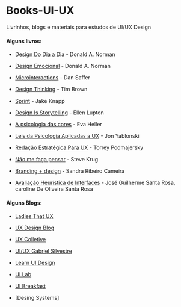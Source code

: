 # Books-UI-UX
Livrinhos, blogs e materiais para estudos de UI/UX Design 
#### Alguns livros:
* [Design Do Dia a Dia] - Donald A. Norman
* [Design Emocional] - Donald A. Norman
* [Microinteractions] - Dan Saffer
* [Design Thinking] - Tim Brown
* [Sprint] - Jake Knapp 
* [Design Is Storytelling] - Ellen Lupton
* [A psicologia das cores] - Eva Heller 
* [Leis da Psicologia Aplicadas a UX] - Jon Yablonski
* [Redação Estratégica Para UX] - Torrey Podmajersky
* [Não me faça pensar] - Steve Krug
* [Branding + design] -  Sandra Ribeiro Cameira
* [Avaliação Heurística de Interfaces] - José Guilherme Santa Rosa, caroline De Oliveira Santa Rosa 

   [Design Do Dia a Dia]: <https://www.amazon.com.br/Design-do-Dia/dp/8532520839/ref=sr_1_1?adgrpid=80235345566&dchild=1&gclid=Cj0KCQjwlvT8BRDeARIsAACRFiWaTcd2nPT7GXH9jNg0uF0bZ3BufoudtHZK_q8VQl-D9bt58Le6EY0aAmgMEALw_wcB&hvadid=425982624205&hvdev=c&hvlocphy=1031783&hvnetw=g&hvqmt=e&hvrand=1481435250046052024&hvtargid=kwd-856346056465&hydadcr=5629_11235159&keywords=design+do+dia-a-dia&qid=1604190635&sr=8-1&tag=hydrbrgk-20>
   [Design Emocional]: <https://www.amazon.com.br/Design-Emocional-Donald-Norman/dp/8532523323/ref=sr_1_1?__mk_pt_BR=%C3%85M%C3%85%C5%BD%C3%95%C3%91&dchild=1&keywords=DEsign+emocional&qid=1604190773&sr=8-1>
   [Microinteractions]: <https://www.amazon.com.br/Microinteractions-Color-Designing-Details-English-ebook/dp/B00FRSNHIW/ref=sr_1_1?__mk_pt_BR=%C3%85M%C3%85%C5%BD%C3%95%C3%91&crid=1P6W9IWS1PRIC&dchild=1&keywords=microinteractions&qid=1604190849&sprefix=microintera%2Caps%2C271&sr=8-1>
   [Design Thinking]: <https://www.amazon.com.br/Design-thinking-Tim-Brown/dp/8550801348/ref=sr_1_1?__mk_pt_BR=%C3%85M%C3%85%C5%BD%C3%95%C3%91&crid=2BWRC9PXU8QMZ&dchild=1&keywords=design+thinking&qid=1604190925&sprefix=design+th%2Caps%2C282&sr=8-1>
   [Sprint]: <https://www.amazon.com.br/Sprint-M%C3%A9todo-Google-Testar-Aplicar/dp/8551001523/ref=pd_bxgy_img_2/130-5358191-0773209?_encoding=UTF8&pd_rd_i=8551001523&pd_rd_r=be162183-8672-4cd9-995f-a536de699c8b&pd_rd_w=EjUlD&pd_rd_wg=FkVXv&pf_rd_p=cfb8196f-900f-4d57-8879-02619d5aab28&pf_rd_r=R076RRRKSD8VP4Y16076&psc=1&refRID=R076RRRKSD8VP4Y16076>
[Design Is Storytelling]: <https://www.amazon.com.br/dp/194230319X/?coliid=I1H7E9IG3WNJQ4&colid=2RM0P81IS5EZO&psc=1&ref_=lv_ov_lig_dp_it_im>
[A psicologia das cores]: <https://www.amazon.com.br/dp/658828005X/?coliid=I2I83O2CQIVAWV&colid=2RM0P81IS5EZO&psc=1&ref_=lv_ov_lig_dp_it_im>
[Leis da Psicologia Aplicadas a UX]: <https://www.amazon.com.br/dp/6586057256/?coliid=I149R20FI34YDB&colid=2RM0P81IS5EZO&psc=1&ref_=lv_ov_lig_dp_it_im>
[Redação Estratégica Para UX]: <https://www.amazon.com.br/dp/8575228129/?coliid=I9MQUGKHIZNBF&colid=2RM0P81IS5EZO&psc=1&ref_=lv_ov_lig_dp_it>
[Não me faça pensar]: <https://www.amazon.com.br/dp/8576088509/?coliid=I3IPSD7DRXSC3K&colid=2RM0P81IS5EZO&psc=1&ref_=lv_ov_lig_dp_it>
[Branding + design]: <https://www.amazon.com.br/dp/8539611392/?coliid=I1VK2QZZ6LDMCV&colid=2RM0P81IS5EZO&psc=1&ref_=lv_ov_lig_dp_it>
[Avaliação Heurística de Interfaces]: <https://www.amazon.com.br/dp/6588680015/?coliid=I3TK5PHI9QRBAI&colid=2RM0P81IS5EZO&psc=1&ref_=lv_ov_lig_dp_it>

#### Alguns Blogs:
* [Ladies That UX]
* [UX Design Blog] 
* [UX Colletive] 
* [UI/UX Gabriel Silvestre] 
* [Learn UI Design] 
* [UI Lab]
* [UI Breakfast] 
* [Desing Systems]

   [Ladies That UX]: <https://www.ladiesthatux.com/>
   [UX Design Blog]: <https://uxdesign.blog.br/?gi=e1432c8e35aa>
   [UX Colletive]: <https://brasil.uxdesign.cc/?gi=99d6a99e985a>
   [UI/UX Gabriel Silvestre]: <https://gabrielsilvestri.com.br/>
   [Learn UI Design]: <https://learnui.design/blog/>
   [UI Lab]: <https://uilab.com.br/>
   [UI Breakfast]: <https://uibreakfast.com/blog/>
   [UI Breakfast]: <https://uibreakfast.com/blog/>
   [Design Systems]: <https://www.designsystems.com/>